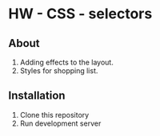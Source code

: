 # HW - CSS - selectors

## About
1. Adding effects to the layout.
2. Styles for shopping list.

## Installation

1. Clone this repository
2. Run development server
